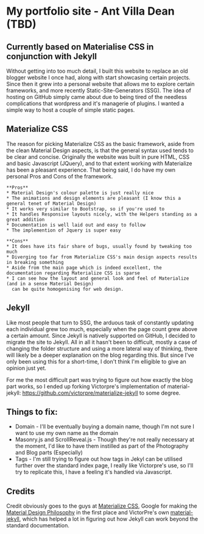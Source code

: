 <h1>My portfolio site - Ant Villa Dean (TBD)</h1>
<h2>Currently based on Materialise CSS in conjunction with Jekyll</h2>

Without getting into too much detail, I built this website to replace an old blogger website I once had, along with start showcasing certain projects. Since then it grew into a personal website that allows me to explore certain frameworks, and more recently Static-Site-Generators (SSG). The idea of hosting on GitHub simply came about due to being tired of the needless complications that wordpress and it's managerie of plugins. I wanted a simple way to host a couple of simple static pages.

Materialize CSS
---
The reason for picking Materialize CSS as the basic framework, aside from the clean Material Design aspects, is that the general syntax used tends to be clear and concise. Originally the website was built in pure HTML, CSS and basic Javascript (JQuery), and to that extent working with Materialize has been a pleasant experience. 
That being said, I do have my own personal Pros and Cons of the framework.

	**Pros**
	* Material Design's colour palette is just really nice
	* The animations and design elements are pleasant (I know this a general tenet of Material Design)
	* It works very similar to Bootstrap, so if you're used to 
	* It handles Responsive layouts nicely, with the Helpers standing as a great addition 
	* Documentation is well laid out and easy to follow
	* The implemention of Jquery is super easy

	**Cons**
	* It does have its fair share of bugs, usually found by tweaking too much
	* Diverging too far from Materialize CSS's main design aspects results in breaking something
	* Aside from the main page which is indeed excellent, the documentation regarding Materialize CSS is sparse
	* I can see how the layout and general look and feel of Materialize (and in a sense Material Design) 
	  can be quite homogenising for web design.

Jekyll
---
Like most people that turn to SSG, the arduous task of constantly updating each individual grew too much, especially when the page count grew above a certain amount. Since Jekyll is natively supported on GitHub, I decided to migrate the site to Jekyll. All in all it hasn't been to difficult, mostly a case of changing the folder structure and using a more lateral way of thinking, there will likely be a deeper explanation on the blog regarding this. But since I've only been using this for a short-time, I don't think I'm elligible to give an opinion just yet.

For me the most difficult part was trying to figure out how exactly the blog part works, so I ended up forking Victorpre's implementation of material-jekyll: <https://github.com/victorpre/materialize-jekyll> to some degree.


Things to fix:
---

* Domain - I'll be eventually buying a domain name, though I'm not sure I want to use my own name as the domain
* Masonry.js and ScrollReveal.js - Though they're not really necessary at the moment, I'd like to have them instilled as part of the Photography and Blog parts (Especially)
* Tags - I'm still trying to figure out how tags in Jekyl can be utilised further over the standard index page, I really like Victorpre's use, so I'll try to replicate this, I have a feeling it's handled via Javascript.

Credits
---
Credit obviously goes to the guys at [Materialize CSS](https://github.com/Dogfalo/materialize), Google for making the [Material Design Philosophy](https://material.io/design/#introduction-goals) in the first place and VictorPre's own [material-jekyll](https://github.com/victorpre/materialize-jekyll), which has helped a lot in figuring out how Jekyll can work beyond the standard documentation.

